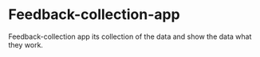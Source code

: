 # Feedback-collection-app
Feedback-collection app its collection of the data  and show the data what they work. 
